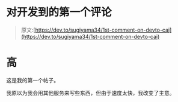 # 对开发到的第一个评论

> 原文:[https://dev.to/sugiyama34/1st-comment-on-devto-cai](https://dev.to/sugiyama34/1st-comment-on-devto-cai)

# 高

这是我的第一个帖子。

我原以为我会用其他服务来写些东西，但由于速度太快，我改变了主意。